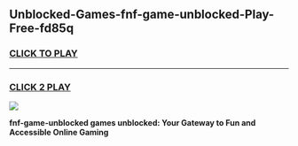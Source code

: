 
## Unblocked-Games-fnf-game-unblocked-Play-Free-fd85q
<h3>
<a href="https://premium76.site?title=fnf-game-unblocked&ref=19M">CLICK TO PLAY</a></h3>
<hr>

<h3>
<a href="https://premium76.site?title=fnf-game-unblocked&ref=19M">CLICK 2 PLAY</a>
  
</h3>

<a href="https://premium76.site?title=fnf-game-unblocked&ref=19M"><img src="https://clearcache.store/games.png"></a>


**fnf-game-unblocked games unblocked: Your Gateway to Fun and Accessible Online Gaming**
